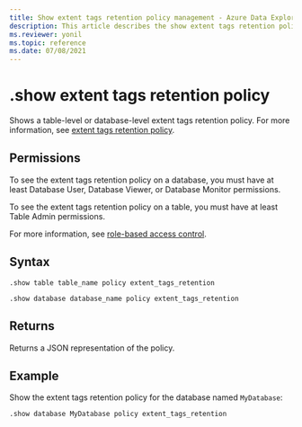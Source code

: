 ```yaml
---
title: Show extent tags retention policy management - Azure Data Explorer
description: This article describes the show extent tags retention policy command in Azure Data Explorer.
ms.reviewer: yonil
ms.topic: reference
ms.date: 07/08/2021
---
```

# .show extent tags retention policy

Shows a table-level or database-level extent tags retention policy. For more information, see [extent tags retention policy](extent-tags-retention-policy.md).

## Permissions

To see the extent tags retention policy on a database, you must have at least Database User, Database Viewer, or Database Monitor permissions.

To see the extent tags retention policy on a table, you must have at least Table Admin permissions.

For more information, see [role-based access control](access-control/role-based-access-control.md).

## Syntax

```kusto
.show table table_name policy extent_tags_retention

.show database database_name policy extent_tags_retention
```

## Returns

Returns a JSON representation of the policy.

## Example

Show the extent tags retention policy for the database named `MyDatabase`:

```kusto
.show database MyDatabase policy extent_tags_retention
```
